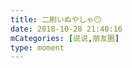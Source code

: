 ```yaml
---
title: 二刷いぬやしゃ😶
date: 2018-10-28 21:40:16
mCategories: [说说,朋友圈]
type: moment
---
```


<div id="pics-20181028214016"></div>

<script src="/lib/moment/pics.js"></script>
<script>
var data = [
    {"link": "2018-10-28_000000.png", "type": "shuoshuo"}
];
picsRender(data, "pics-20181028214016");
</script>
